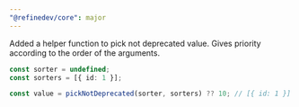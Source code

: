 ```yaml
---
"@refinedev/core": major
---
```


Added a helper function to pick not deprecated value. Gives priority according to the order of the arguments.

```ts
const sorter = undefined;
const sorters = [{ id: 1 }];

const value = pickNotDeprecated(sorter, sorters) ?? 10; // [{ id: 1 }]
```
